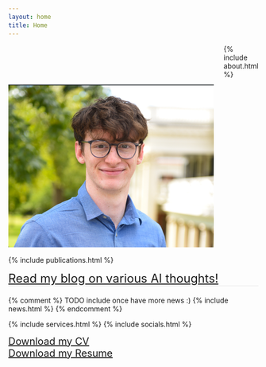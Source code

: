 ```yaml
---
layout: home
title: Home
---
```

<div class="content-wrapper">
<style>
.headshot {
  width: 1300px;
  height: auto;
}
</style>

<style>
  .separator-line {
    border-bottom: 1px solid #eaeaea; /* Gray line, 1px thick */
    margin-bottom: 20px; /* Space below the line */
  }
</style>

<style>
.profile-image-container {
    margin-right: 20px;
}
</style>
<style>
.content-wrapper {
  display: flex;
  align-items: flex-start;
}
</style>
  <div class="profile-image-container" style="margin-top: 80px;">
    <img src="/assets/Headshot.png" alt="Alexi" class="headshot" />
  </div>



  <div class="main-content">
    {% include about.html %}
    
  </div>
  
</div>

{% include publications.html %}
<div class="separator-line">
<a href="/blog.html" style="font-size: 24px;">Read my blog on various AI thoughts!</a>
</div>

{% comment %}
TODO include once have more news :)
{% include news.html %}
{% endcomment %}

{% include services.html %}
{% include socials.html %}



<div>
    <a href="assets/Alexi_Gladstone_CV.pdf" style="font-size: 20px;" >Download my CV</a> <br>
    <a href="assets/Alexi_Gladstone_Resume.pdf" style="font-size: 20px;">Download my Resume</a>
</div>


